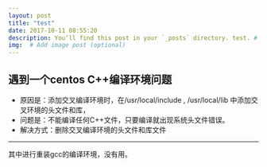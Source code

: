```yaml
---
layout: post
title: "test"
date: 2017-10-11 08:55:20
description: You’ll find this post in your `_posts` directory. test. # Add post description (optional)
img:  # Add image post (optional)
---
```

遇到一个centos C++编译环境问题
---
* 原因是：添加交叉编译环境时，在/usr/local/include , /usr/local/lib 中添加交叉环境的头文件和库，
* 问题是：不能编译任何C++文件，只要编译就出现系统头文件错误。
* 解决方式：删除交叉编译环境的头文件和库文件
---
其中进行重装gcc的编译环境，没有用。

